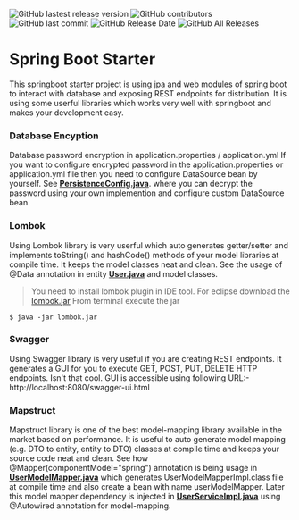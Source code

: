 ![GitHub lastest release version](https://img.shields.io/github/v/release/ashishlahoti/springboot-demo?label=AppVersion)
![GitHub contributors](https://img.shields.io/github/contributors/ashishlahoti/springboot-demo)
![GitHub last commit](https://img.shields.io/github/last-commit/ashishlahoti/springboot-demo)
![GitHub Release Date](https://img.shields.io/github/release-date/ashishlahoti/springboot-demo)
![GitHub All Releases](https://img.shields.io/github/downloads/ashishlahoti/springboot-demo/total)

# Spring Boot Starter
This springboot starter project is using jpa and web modules of spring boot to interact with database and exposing REST endpoints for distribution. It is using some userful libraries which works very well with springboot and makes your development easy.

### Database Encyption
Database password encryption in application.properties / application.yml
If you want to configure encrypted password in the application.properties or application.yml file then you need to configure DataSource bean by yourself. See **[PersistenceConfig.java](./src/main/java/com/abc/demo/config/PersistenceConfig.java)**. where you can decrypt the password using your own implemention and configure custom DataSource bean.
   
### Lombok
Using Lombok library is very userful which auto generates getter/setter and implements toString() and hashCode() methods of your model libraries at compile time. It keeps the model classes neat and clean. See the usage of @Data annotation in entity **[User.java](./src/main/java/com/abc/demo/dao/entity/User.java)** and model classes.
>You need to install lombok plugin in IDE tool. For eclipse download the [lombok.jar](https://projectlombok.org/download) 
From terminal execute the jar
```
$ java -jar lombok.jar
```

### Swagger
Using Swagger library is very useful if you are creating REST endpoints. It generates a GUI for you to execute GET, POST, PUT, DELETE HTTP endpoints. Isn't that cool. GUI is accessible using following URL:- http://localhost:8080/swagger-ui.html

### Mapstruct
Mapstruct library is one of the best model-mapping library available in the market based on performance. It is useful to auto generate model mapping (e.g. DTO to entity, entity to DTO) classes at compile time and keeps your source code neat and clean. See how @Mapper(componentModel="spring") annotation is being usage in **[UserModelMapper.java](./src/main/java/com/abc/demo/model/mapper/UserModelMapper.java)** which generates UserModelMapperImpl.class file at compile time and also create a bean with name userModelMapper. Later this model mapper dependency is injected in **[UserServiceImpl.java](./src/main/java/com/abc/demo/service/UserServiceImpl.java)** using @Autowired annotation for model-mapping.
